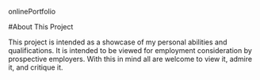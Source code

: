 onlinePortfolio

#About This Project

This project is intended as a showcase of my personal abilities and qualifications. It is intended to be viewed for employment consideration by prospective employers. With this in mind all are welcome to view it, admire it, and critique it.